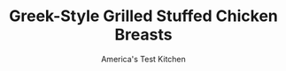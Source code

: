 ---
layout: ../../layouts/MarkdownPostLayout.astro
title: Greek-Style Grilled Stuffed Chicken Breasts
author: America's Test Kitchen
pubDate: 2023-03-15
description: "Stuffing chicken breasts and grilling them over a smoky fire sounds like a great way to dress up this mild cut, but only if the meat stays juicy and the filling packs a flavorful punch."
image_url: https://res.cloudinary.com/hksqkdlah/image/upload/ar_1:1,c_fill,dpr_2.0,f_auto,fl_lossy.progressive.strip_profile,g_faces:auto,q_auto:low,w_344/32659_sfs-easy-stuffed-chicken-breasts-017
tags: ["Main Courses","Greek","Chicken","Grilling & Barbecue"]
calories: 1829
protein: 41
carbohydrates: 9
fats: 
fiber: 2
ingredients: ["6 tablespoons, extra virgin olive oil","1/2 teaspoon, grated lemon zest from 1 lemon","1 tablespoon, fresh lemon juice from 1 lemon","3 , garlic cloves, minced","1 teaspoon, sugar","3/4 teaspoon, salt","1/2 teaspoon, pepper","3/4 cup, chopped fresh parsley leaves","1/4 cup, chopped fresh oregano","1/3 cup, crumbled feta cheese","3 tablespoons, toasted bread crumbs (see note)","4 , boneless, skinless chicken breasts (about 1 1/2 pounds)"]
serves: 4
time: "1¼ hours, plus 30 minutes marinating"
instructions: ["Whisk oil, zest, juice, garlic, sugar, salt, and pepper in small bowl. Pulse 2 tablespoons oil mixture, parsley, oregano, cheese, and bread crumbs in food processor until coarsely ground.","Cut pocket in thick part of each chicken breast, spoon in filling, and secure with toothpick. Transfer stuffed chicken to large plate or baking dish and toss with additional 1/4 cup oil mixture. Cover with plastic wrap and refrigerate for 30 minutes or up to 1 hour.","Heat all burners on high for 15 minutes. Leave primary burner on high and shut other burner(s) off. (For charcoal grill, light 100 coals; when covered with fine gray ash, spread over half of grill. Set cooking grate in place and heat covered, with lid vent open completely, for 5 minutes.) Scrape and oil cooking grate.","Arrange chicken, smooth-side down, on cooler side of grill with thicker side facing hot side of grill. Cook, covered, until chicken is beginning to brown and meat registers 140 degrees, 16 to 20 minutes, flipping and rotating breasts halfway through cooking time. Move chicken to hot side of grill and cook covered, flipping every few minutes, until meat registers 160 degrees, 4 to 8 minutes. Transfer chicken to platter and brush with remaining oil mixture. Tent with foil and let rest 5 minutes. Remove toothpicks. Serve."]
nutrition: ["704 mg Potassium","428 mg Phosphorus","149 mg Calcium","2 mg Iron","67 mg Magnesium","534 mg Sodium","1 mg Zinc","27 g Fat","17 mg Niacin (B3)","16 g Monounsaturated","3 g Polyunsaturated","17 mg Vitamin C","135 mg Cholesterol","5 g Saturated","2 g Fiber","4 µg Folic acid","45 µg Folate (food)","2 g Sugars","216 µg Vitamin K","148 g Water","9 g Carbs","52 µg Folate equivalent (total)","41 g Protein","4 mg Vitamin E","1 mg Vitamin B6","77 µg Vitamin A","457 kcal Energy","1 g Sugars, added","1829 calories"]
notes: "You will need 4 sturdy, uncolored toothpicks for this recipe. We prefer the taste and texture of homemade bread crumbs (simply tear 1 slice of white sandwich bread into pieces, grind in a food processor, and toast in a dry skillet until golden), but store-bought bread crumbs are acceptable here."
---